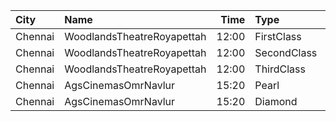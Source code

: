| City    | Name                       |  Time | Type        | Price | Capacity | Booked |
| :------ | :------------------------- | ----: | :---------- | ----: | -------: | -----: |
| Chennai | WoodlandsTheatreRoyapettah | 12:00 | FirstClass  |  100₹ |      221 |    187 |
| Chennai | WoodlandsTheatreRoyapettah | 12:00 | SecondClass |   80₹ |      187 |    187 |
| Chennai | WoodlandsTheatreRoyapettah | 12:00 | ThirdClass  |   60₹ |       51 |     51 |
| Chennai | AgsCinemasOmrNavlur        | 15:20 | Pearl       |   60₹ |       31 |     25 |
| Chennai | AgsCinemasOmrNavlur        | 15:20 | Diamond     |  150₹ |      274 |    147 |
